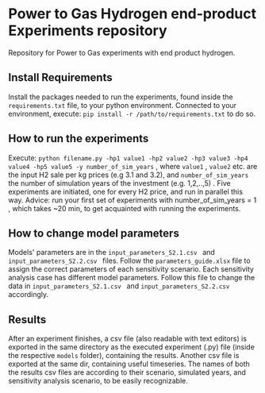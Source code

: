 # Power to Gas Hydrogen end-product Experiments repository
Repository for Power to Gas experiments with end product hydrogen.
## Install Requirements
Install the packages needed to run the experiments, found inside the ```requirements.txt``` file, to your python environment. Connected to your environment, execute:  ```pip install -r /path/to/requirements.txt``` to do so.

## How to run the experiments
Execute: ```python filename.py -hp1 value1 -hp2 value2 -hp3 value3 -hp4 value4 -hp5 value5 -y number_of_sim_years``` ,  where ```value1``` , ```value2``` etc. are the input H2 sale per kg prices (e.g 3.1 and 3.2), and ```number_of_sim_years``` the number of simulation years of the investment (e.g. 1,2,..,5) . Five experiments are initiated, one for every H2 price, and run in parallel this way.
Advice: run your first set of experiments with number_of_sim_years = 1 , which takes ~20 min, to get acquainted with running the experiments.

## How to change model parameters
Models' parameters are in the ```input_parameters_S2.1.csv ``` and  ```input_parameters_S2.2.csv ``` files. Follow the ```parameters_guide.xlsx``` file to assign the correct parameters of each sensitivity scenario. Each sensitivity analysis case has different model parameters. Follow this file to change the data in ```input_parameters_S2.1.csv ``` and  ```input_parameters_S2.2.csv ``` accordingly.

## Results
After an experiment finishes, a csv file (also readable with text editors) is exported in the same directory as the executed experiment (.py) file (inside the respective ```models``` folder), containing the results. Another csv file is exported at the same dir, containing useful timeseries.
The names of both the results csv files are according to their scenario, simulated years, and sensitivity analysis scenario, to be easily recognizable.
